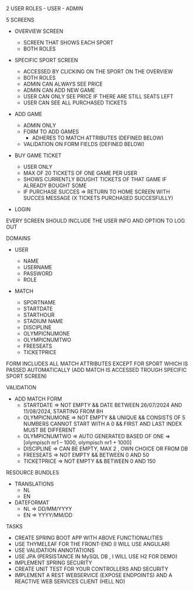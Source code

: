 2 USER ROLES
	- USER
	- ADMIN


5 SCREENS
- OVERVIEW SCREEN
	- SCREEN THAT SHOWS EACH SPORT
	- BOTH ROLES
	
- SPECIFIC SPORT SCREEN
	- ACCESSED BY CLICKING ON THE SPORT ON THE OVERVIEW
	- BOTH ROLES
	- ADMIN CAN ALWAYS SEE PRICE
	- ADMIN CAN ADD NEW GAME
	- USER CAN ONLY SEE PRICE IF THERE ARE STILL SEATS LEFT
	- USER CAN SEE ALL PURCHASED TICKETS
	
	
- ADD GAME
	- ADMIN ONLY
	- FORM TO ADD GAMES
		- ADHERES TO MATCH ATTRIBUTES (DEFINED BELOW)
	- VALIDATION ON FORM FIELDS (DEFINED BELOW)

- BUY GAME TICKET
	- USER ONLY
	- MAX OF 20 TICKETS OF ONE GAME PER USER
	- SHOWS CURRENTLY BOUGHT TICKETS OF THAT GAME IF ALREADY BOUGHT SOME
	- IF PURCHASE SUCCES => RETURN TO HOME SCREEN WITH SUCCES MESSAGE (X TICKETS PURCHASED SUCCESFULLY)
	
- LOGIN
	
	
EVERY SCREEN SHOULD INCLUDE THE USER INFO AND OPTION TO LOG OUT

DOMAINS

- USER
	- NAME
	- USERNAME
	- PASSWORD
	- ROLE
	
- MATCH
	- SPORTNAME
	- STARTDATE
	- STARTHOUR
	- STADIUM NAME
	- DISCIPLINE
	- OLYMPICNUMONE
	- OLYMPICNUMTWO
	- FREESEATS
	- TICKETPRICE
	
FORM INCLUDES ALL MATCH ATTRIBUTES EXCEPT FOR SPORT WHICH IS PASSED AUTOMATICALLY (ADD MATCH IS ACCESSED TROUGH SPECIFIC SPORT SCREEN)

VALIDATION

- ADD MATCH FORM
	- STARTDATE => NOT EMPTY && DATE BETWEEN 26/07/2024 AND 11/08/2024, STARTING FROM 8H
	- OLYMPICNUMONE => NOT EMPTY && UNIQUE && CONSISTS OF 5 NUMBERS CANNOT START WITH A 0 && FIRST AND LAST INDEX MUST BE DIFFERENT
	- OLYMPICNUMTWO => AUTO GENERATED BASED OF ONE => [olympisch nr1 – 1000, olympisch nr1 + 1000]
	- DISCIPLINE => CAN BE EMPTY, MAX 2 , OWN CHOICE OR FROM DB
	- FREESEATS => NOT EMPTY && BETWEEN 0 AND 50
	- TICKETPRICE => NOT EMPTY && BETWEEN 0 AND 150
	
RESOURCE BUNDLES

- TRANSLATIONS
	- NL
	- EN
- DATEFORMAT
	- NL => DD/MM/YYYY
	- EN => YYYY/MM/DD
	

TASKS

- CREATE SPRING BOOT APP WITH ABOVE FUNCTIONALITIES
- USE THYMELEAF FOR THE FRONT-END (I WILL USE ANGULAR)
- USE VALIDATION ANNOTATIONS
- USE JPA (PERSISTANCE IN MySQL DB , I WILL USE H2 FOR DEMO)
- IMPLEMENT SPRING SECURITY
- CREATE UNIT TEST FOR YOUR CONTROLLERS AND SECURITY
- IMPLEMENT A REST WEBSERVICE (EXPOSE ENDPOINTS) AND A REACTIVE WEB SERVICES CLIENT (HELL NO)


	
	